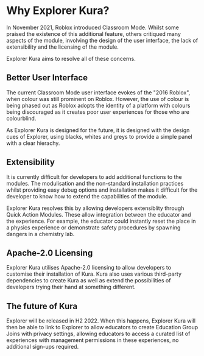 # Why Explorer Kura?

In November 2021, Roblox introduced Classroom Mode. Whilst some praised the existence of this additional feature, others critiqued many aspects of the module, involving the design of the user interface, the lack of extensibility and the licensing of the module.

Explorer Kura aims to resolve all of these concerns.

## Better User Interface

The current Classroom Mode user interface evokes of the "2016 Roblox", when colour was still prominent on Roblox. However, the use of colour is being phased out as Roblox adopts the identity of a platform with colours being discouraged as it creates poor user experiences for those who are colourblind.

As Explorer Kura is designed for the future, it is designed with the design cues of Explorer, using blacks, whites and greys to provide a simple panel with a clear hierachy.

## Extensibility

It is currently difficult for developers to add additional functions to the modules. The modulisation and the non-standard installation practices whilst providing easy debug options and installation makes it difficult for the developer to know how to extend the capabilities of the module.

Explorer Kura resolves this by allowing developers extensiblity through Quick Action Modules. These allow integration between the educator and the experience. For example, the educator could instantly reset the place in a physics experience or demonstrate safety procedures by spawning dangers in a chemistry lab.

## Apache-2.0 Licensing

Explorer Kura utilises Apache-2.0 licensing to allow developers to customise their installation of Kura. Kura also uses various third-party dependencies to create Kura as well as extend the possibilities of developers trying their hand at something different.

## The future of Kura

Explorer will be released in H2 2022. When this happens, Explorer Kura will then be able to link to Explorer to allow educators to create Education Group Joins with privacy settings, allowing educators to access a curated list of experiences with management permissions in these experiences, no additional sign-ups required.